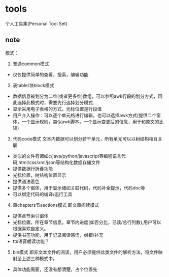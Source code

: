 # tools
个人工具集(Personal Tool Set)
## note
模式：
1. 普通common模式 
+ 仅仅提供简单的查看，搜索，编辑功能

2. 表table/块block模式
+ 数据信息被划分为二维(或者更多维)数组，可以参照awk行段的划分方式，因此选择此模式时，需要先行选择划分模式.
+ 显示采用电子表格的方式。光标位置是行段值
+ 用户介入操作：可以逐个单元格进行编辑，也可以选择awk方式(提供二个窗体，一个显示规则，类似awk脚本，一个显示变更后的信息，用于和原文的比较)

3. 代码code模式 文本内数据可以划分若干单元，所有单元可以以树结构相互关联
+ 类似的文件有诸如c/java/python/javascript等编程语言代码,html/css/xml/json等结构化数据存储文件
+ 提供数据行折叠功能
+ 光标位置，树结构位置显示
+ 提供语法着色
+ 提供多个窗体，用于显示诸如关联代码，代码补全提示，代码doc等
+ 可以绑定代码的编译/运行工具

4. 章chapters节sections模式 即文章阅读模式
+ 提供章节索引窗体
+ 光标位置，所在章节信息，章节内进度(如百分比，已读/总行列数),用户可以根据喜欢自定义。
+ 提供书签功能，用于记录阅读感悟，纠错/补充
+ tts语音朗读功能？

5. bin模式 即非文本文件的阅读，用户必须提供此类文件的解析方法，将文件映射至上述三种模式中。
+ 具体功能需要，还没有想清楚，占个位置先
